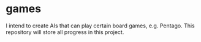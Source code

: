 # games
I intend to create AIs that can play certain board games, e.g. Pentago. This repository will store all progress in this project.
